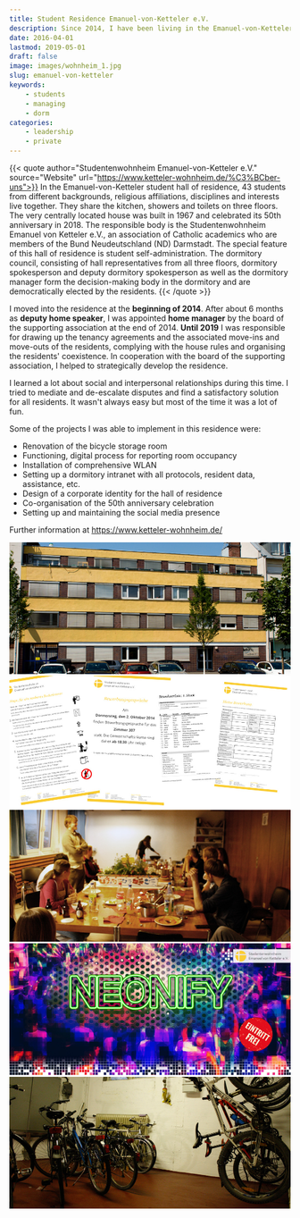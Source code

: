 ```yaml
---
title: Student Residence Emanuel-von-Ketteler e.V.
description: Since 2014, I have been living in the Emanuel-von-Ketteler student residence, where 43 students from different backgrounds, religious affiliations, disciplines and interests live together.
date: 2016-04-01
lastmod: 2019-05-01
draft: false
image: images/wohnheim_1.jpg
slug: emanuel-von-ketteler
keywords:
    - students
    - managing
    - dorm
categories:
    - leadership
    - private
---
```


{{< quote author="Studentenwohnheim Emanuel-von-Ketteler e.V." source="Website" url="https://www.ketteler-wohnheim.de/%C3%BCber-uns">}}
In the Emanuel-von-Ketteler student hall of residence, 43 students from different backgrounds, religious affiliations, disciplines and interests live together. They share the kitchen, showers and toilets on three floors. The very centrally located house was built in 1967 and celebrated its 50th anniversary in 2018. The responsible body is the Studentenwohnheim Emanuel von Ketteler e.V., an association of Catholic academics who are members of the Bund Neudeutschland (ND) Darmstadt. The special feature of this hall of residence is student self-administration. The dormitory council, consisting of hall representatives from all three floors, dormitory spokesperson and deputy dormitory spokesperson as well as the dormitory manager form the decision-making body in the dormitory and are democratically elected by the residents.
{{< /quote >}}


I moved into the residence at the **beginning of 2014**. After about 6 months as **deputy home speaker**, I was appointed **home manager** by the board of the supporting association at the end of 2014. **Until 2019** I was responsible for drawing up the tenancy agreements and the associated move-ins and move-outs of the residents, complying with the house rules and organising the residents' coexistence. In cooperation with the board of the supporting association, I helped to strategically develop the residence.

I learned a lot about social and interpersonal relationships during this time. I tried to mediate and de-escalate disputes and find a satisfactory solution for all residents. It wasn't always easy but most of the time it was a lot of fun.

Some of the projects I was able to implement in this residence were:

- Renovation of the bicycle storage room
- Functioning, digital process for reporting room occupancy
- Installation of comprehensive WLAN
- Setting up a dormitory intranet with all protocols, resident data, assistance, etc.
- Design of a corporate identity for the hall of residence
- Co-organisation of the 50th anniversary celebration
- Setting up and maintaining the social media presence

Further information at https://www.ketteler-wohnheim.de/

![The dormitory building in the heart of Darmstadt was built in 1967 and celebrated its 50th anniversary in 2018](images/wohnheim_1.jpg "The building was built in 1967 and celebrated its 50th anniversary in 2018.")
![A lot of paperwork also for the dormitory manager: tenancy agreements, notices, lists of residents](images/wohnheim_2.jpg "As dormitory manager, I prepared many documents for the dormitory. Tenancy agreements, notices, lists of residents, etc.")
![The special thing about this hall of residence is the community](images/wohnheim_3.jpg "The equal number of women and men as well as foreigners and Germans is a very special mix and welds the residents together into a strong community.")
![Every semester there is a dormitory party. In the beginning it was just a small party, but over the years it has become very professional](images/wohnheim_4.jpg "")
![One of my first projects in the hall of residence: renovating the bicycle cellar](images/wohnheim_5.jpg)
